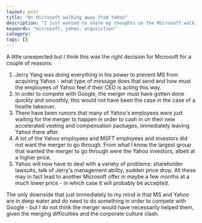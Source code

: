 ```yaml
---
layout: post
title: "On Microsoft walking away from Yahoo"
description: "I just wanted to share my thoughts on the Microsoft walking away from acquiring Yahoo."
keywords: "microsoft, yahoo, acquisition"
category:
tags: []
---
```

A little unexpected but I think this was the right decision for Microsoft for a couple of reasons:

1. Jerry Yang was doing everything in his power to prevent MS from acquiring Yahoo - what type of message does that send and how must the employees of Yahoo feel if their CEO is acting this way.
2. In order to compete with Google, the merger must have gotten done quickly and smoothly, this would not have been the case in the case of a hostile takeover.
3. There have been rumors that many of Yahoo's employees were just waiting for the merger to happen in order to cash in on their new accelerated vesting and compensation packages, immediately leaving Yahoo there after.
4. A lot of the Yahoo employees and MSFT employees and investors did not want the merger to go through. From what I know the largest group that wanted the merger to go through were the Yahoo investors, albeit at a higher price.
5. Yahoo will now have to deal with a variety of problems: shareholder lawsuits, talk of Jerry's management ability, sudden price drop. All these may in fact lead to another Microsoft offer in maybe a few months at a much lower price - in which case it will probably be accepted.

The only downside that just immediately to my mind is that MS and Yahoo are in deep water and do need to do something in order to compete with Google - but I do not think the merger would have necessarily helped them, given the merging difficulties and the corporate culture clash.
